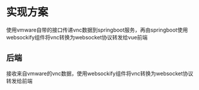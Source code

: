 # 实现方案

使用vmware自带的接口传递vnc数据到springboot服务，再由springboot使用websockify组件将vnc转换为websocket协议转发给vue前端

## 后端

接收来自vmware的vnc数据，使用websockify组件将vnc转换为websocket协议转发给前端
